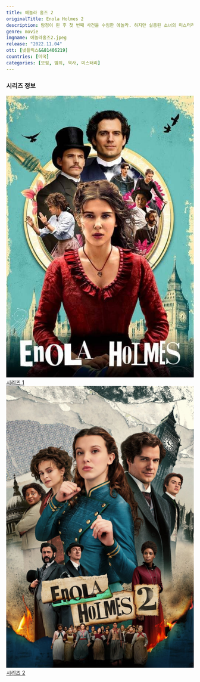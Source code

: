 ```yaml
---
title: 에놀라 홈즈 2
originalTitle: Enola Holmes 2
description: 탐정이 된 후 첫 번째 사건을 수임한 에놀라. 하지만 실종된 소녀의 미스터리를 풀기 위해서는 친구들의 도움이 필요하다. 어쩌면 오빠 셜록의 도움까지도.
genre: movie
imgname: 에놀라홈즈2.jpeg
release: "2022.11.04"
ott: [넷플릭스&&81406219]
countries: [미국]
categories: [모험, 범죄, 역사, 미스터리]
---
```


### 시리즈 정보

<div class="season-list">
<div class="item">
<a href="/movie/에놀라홈즈" >
<img src="/poster/에놀라홈즈.jpeg" alt="에놀라홈즈 포스터 ">
시리즈 1</a>
</div>

<div class="item">
<a href="/movie/에놀라홈즈2" >
<img src="/poster/에놀라홈즈2.jpeg" alt="에놀라홈즈2 포스터 ">
시리즈 2</a>
</div>
</div>
